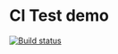 # CI Test demo

[![Build status](https://ci.appveyor.com/api/projects/status/8b1ode3th41ai0o9?svg=true)](https://ci.appveyor.com/project/Derrri/ajs-continuousintegration)